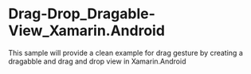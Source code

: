 # Drag-Drop_Dragable-View_Xamarin.Android


This sample will provide a clean example for drag gesture by creating a dragabble and drag and drop view in Xamarin.Android
